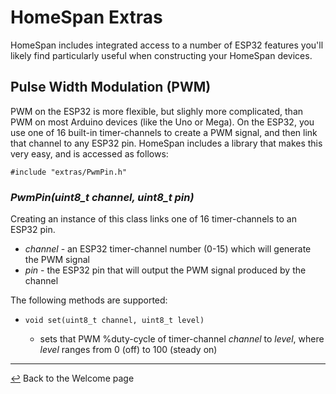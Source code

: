 # HomeSpan Extras

HomeSpan includes integrated access to a number of ESP32 features you'll likely find particularly useful when constructing your HomeSpan devices.

## Pulse Width Modulation (PWM)

PWM on the ESP32 is more flexible, but slighly more complicated, than PWM on most Arduino devices (like the Uno or Mega).  On the ESP32, you use one of 16 built-in timer-channels to create a PWM signal, and then link that channel to any ESP32 pin.  HomeSpan includes a library that makes this very easy, and is accessed as follows:

`#include "extras/PwmPin.h"`

### *PwmPin(uint8_t channel, uint8_t pin)*

Creating an instance of this class links one of 16 timer-channels to an ESP32 pin.

* *channel* - an ESP32 timer-channel number (0-15) which will generate the PWM signal
* *pin* - the ESP32 pin that will output the PWM signal produced by the channel

The following methods are supported:

* `void set(uint8_t channel, uint8_t level)`

  * sets that PWM %duty-cycle of timer-channel *channel* to *level*, where *level* ranges from 0 (off) to 100 (steady on)

---

[↩️](README.md) Back to the Welcome page
